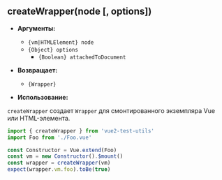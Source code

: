## createWrapper(node [, options])

- **Аргументы:**

  - `{vm|HTMLElement} node`
  - `{Object} options`
    - `{Boolean} attachedToDocument`

- **Возвращает:**

  - `{Wrapper}`

- **Использование:**

`createWrapper` создает `Wrapper` для смонтированного экземпляра Vue или HTML-элемента.

```js
import { createWrapper } from 'vue2-test-utils'
import Foo from './Foo.vue'

const Constructor = Vue.extend(Foo)
const vm = new Constructor().$mount()
const wrapper = createWrapper(vm)
expect(wrapper.vm.foo).toBe(true)
```
